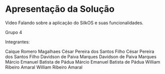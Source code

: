 # Apresentação da Solução

Video Falando sobre a aplicação do SilkOS e suas funcionalidades.

Grupo 4

Integrantes:

Caique Romero Magalhaes
César Pereira dos Santos Filho
César Pereira dos Santos Filho
Davidson de Paiva Marques
Davidson de Paiva Marques
Márcio Emanuel Batista de Pádua
Márcio Emanuel Batista de Pádua
William Ribeiro Amaral
William Ribeiro Amaral
